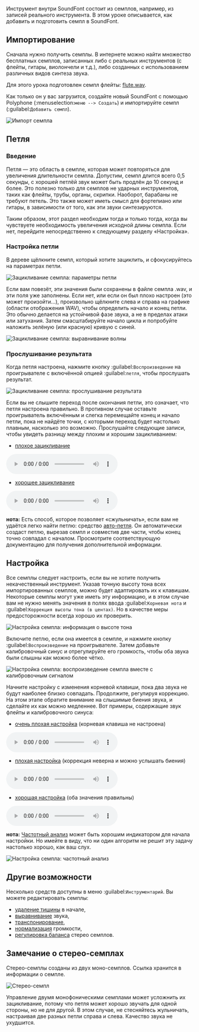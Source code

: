 Инструмент внутри SoundFont состоит из семплов, например, из записей реального инструмента.
В этом уроке описывается, как добавить и подготовить семпл в SoundFont.


## Импортирование


Сначала нужно получить семплы.
В интернете можно найти множество бесплатных семплов, записанных либо с реальных инструментов (с флейты, гитары, виолончели и т.д.), либо созданных с использованием различных видов синтеза звука.

Для этого урока подготовлен семпл флейты: <a href="downloads/tutorials/flute.wav" download>flute.wav</a>.

Как только он у вас загрузится, создайте новый SoundFont с помощью Polyphone (:menuselection:`меню --> Создать`) и импортируйте семпл (:guilabel:`Добавить семпл`).


![Импорт семпла](images/import-sample.png "Импорт семпла")


## Петля


### Введение


Петля — это область в семпле, которая может повторяться для увеличения длительности семпла.
Допустим, семпл длится всего 0,5 секунды, с хорошей петлёй звук может быть продлён до 10 секунд и более.
Это полезно только для семплов не ударных инструментов, таких как флейты, трубы, органы, скрипки.
Наоборот, барабаны не требуют петель.
Это также может иметь смысл для фортепиано или гитары, в зависимости от того, как эти звуки синтезируются.

Таким образом, этот раздел необходим тогда и только тогда, когда вы чувствуете необходимость увеличения исходной длины семпла.
Если нет, перейдите непосредственно к следующему разделу «Настройка».


### Настройка петли


В дереве щёлкните семпл, который хотите зациклить, и сфокусируйтесь на параметрах петли.


![Зацикливание семпла: параметры петли](images/loop-sample-1.png "Зацикливание семпла: параметры петли") 


Если вам повезёт, эти значения были сохранены в файле семпла .wav, и эти поля уже заполнены.
Если нет, или если он был плохо настроен (это может произойти…), произвольно щёлкните слева и справа на графике (области отображения WAV), чтобы определить начало и конец петли.
Это обычно делается на устойчивой фазе звука, а не в пределах атаки или затухания.
Затем смасштабируйте начало цикла и попробуйте наложить зелёную (или красную) кривую с синей.


![Зацикливание семпла: выравнивание волны](images/loop-sample-2.png "Зацикливание семпла: выравнивание волны")


### Прослушивание результата


Когда петля настроена, нажмите кнопку :guilabel:`Воспроизведение` на проигрывателе с включённой опцией :guilabel:`петля`, чтобы прослушать результат.


![Зацикливание семпла: прослушивание результата](images/loop-sample-3.png "Зацикливание семпла: прослушивание результата")


Если вы не слышите переход после окончания петли, это означает, что петля настроена правильно.
В противном случае оставьте проигрыватель включённым и слегка перемещайте конец и начало петли, пока не найдёте точки, с которыми переход будет настолько плавным, насколько это возможно.
Прослушайте следующие записи, чтобы увидеть разницу между плохим и хорошим зацикливанием:

* <a href="downloads/tutorials/bad-loop.mp3" download>плохое зацикливание</a>

![](downloads/tutorials/bad-loop.mp3)

* <a href="downloads/tutorials/good-loop.mp3" download>хорошее зацикливание</a>

![](downloads/tutorials/good-loop.mp3)


**нота:** Есть способ, которое позволяет «сжульничать», если вам не удаётся легко найти петлю: средство [авто-петля](manual/soundfont-editor/tools/sample-tools.md#doc_autoloop).
Он автоматически создаст петлю, вырезав семпл и совместив две части, чтобы конец точно совпадал с началом.
Просмотрите соответствующую документацию для получения дополнительной информации.


## Настройка


Все семплы следует настроить, если вы не хотите получить некачественный инструмент.
Указав точную высоту тона всех импортированных семплов, можно будет адаптировать их к клавишам.
Некоторые семплы могут уже иметь эту информацию, и в этом случае вам не нужно менять значения в полях ввода :guilabel:`Корневая нота` и :guilabel:`Коррекция высоты тона (в центах)`.
Но в качестве меры предосторожности всегда хорошо их проверить.


![Настройка семпла: информация о высоте тона](images/tune-sample-1.png "Настройка семпла: информация о высоте тона")


Включите петлю, если она имеется в семпле, и нажмите кнопку :guilabel:`Воспроизведение` на проигрывателе.
Затем добавьте калибровочный синус и отрегулируйте его громкость, чтобы оба звука были слышны как можно более чётко.


![Настройка семпла: воспроизведение семпла вместе с калибровочным сигналом](images/tune-sample-2.png "Настройка семпла: воспроизведение семпла вместе с калибровочным сигналом")


Начните настройку с изменения корневой клавиши, пока два звука не будут наиболее близко совпадать.
Продолжите, регулируя коррекцию.
На этом этапе обратите внимание на слышимые биения звука, и сделайте их как можно медленнее.
Вот примеры, содержащие звук флейты и калибровочного синуса:

* <a href="downloads/tutorials/very-bad-tune.mp3" download>очень плохая настройка</a> (корневая клавиша не настроена)

![](downloads/tutorials/very-bad-tune.mp3)

* <a href="downloads/tutorials/bad-tune.mp3" download>плохая настройка</a> (коррекция неверна и можно услышать биения)

![](downloads/tutorials/bad-tune.mp3)

* <a href="downloads/tutorials/good-tune.mp3" download>хорошая настройка</a> (оба значения правильны)

![](downloads/tutorials/good-tune.mp3)


**нота:** [Частотный анализ](manual/soundfont-editor/editing-pages/sample-editor.md#doc_fred) может быть хорошим индикатором для начала настройки.
Но имейте в виду, что ни один алгоритм не решит эту задачу настолько хорошо, как ваш слух.


![Настройка семпла: частотный анализ](images/tune-sample-3.png "Настройка семпла: частотный анализ")


## Другие возможности


Несколько средств доступны в меню :guilabel:`Инструментарий`.
Вы можете редактировать семплы:

* [удаление тишины](manual/soundfont-editor/tools/sample-tools.md#doc_removeblank) в начале,
* [выравнивание](manual/soundfont-editor/tools/sample-tools.md#doc_eq) звука,
* [транспонирование](manual/soundfont-editor/tools/sample-tools.md#doc_transpose),
* [нормализация](manual/soundfont-editor/tools/sample-tools.md#doc_volume) громкости,
* [регулировка баланса](manual/soundfont-editor/tools/sample-tools.md#doc_balance) стерео семплов.


## Замечание о стерео-семплах


Стерео-семплы созданы из двух моно-семплов.
Ссылка хранится в информации о семпле.


![Стерео-семпл](images/stereo-sample.png "Стерео-семпл")


Управление двумя монофоническими семплами может усложнить их зацикливание, потому что петля может хорошо звучать для одной стороны, но не для другой.
В этом случае, не стесняйтесь жульничать, настраивая две разных петли справа и слева.
Качество звука не ухудшится.
